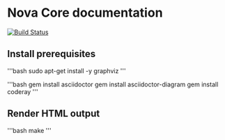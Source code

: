 # Nova Core documentation
[![Build Status](https://travis-ci.org/novalabs/core-docs.svg?branch=master)](https://travis-ci.org/novalabs/core-docs)

## Install prerequisites

'''bash
sudo apt-get install -y graphviz
'''

'''bash
gem install asciidoctor
gem install asciidoctor-diagram
gem install coderay
'''

## Render HTML output

'''bash
make
'''
